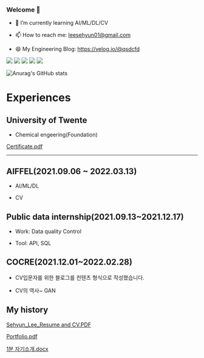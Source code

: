 ### Welcome 👋

- 🌱 I’m currently learning AI/ML/DL/CV

- 📫 How to reach me: leesehyun01@gmail.com

- 😄 My Engineering Blog: https://velog.io/@qsdcfd

<!--
**qsdcfd/qsdcfd** is a ✨ _special_ ✨ repository because its `README.md` (this file) appears on your GitHub profile.

Here are some ideas to get you started:

- 🔭 I’m currently working on ...
- 🌱 I’m currently learning AI/ML/DL/CV 
- 👯 I’m looking to collaborate on ...
- 🤔 I’m looking for help with ...
- 💬 Ask me about ...
- 📫 How to reach me: leesehyun01@gmail.com
- 😄 Pronouns: ...
- ⚡ Fun fact: ...
-->
<img src="https://img.shields.io/badge/Computer Vision-3DDC84?style=flat-square&logo=Computer Vision&logoColor=white"/> <img src="https://img.shields.io/badge/Python-3DDC84?style=flat-square&logo=Python&logoColor=black"/> <img src="https://img.shields.io/badge/Opencv-3DDC84?style=flat-square&logo=Opencv&logoColor=blue"/> <img src="https://img.shields.io/badge/Keras-3DDC84?style=flat-square&logo=Keras&logoColor=white"/> <img src="https://img.shields.io/badge/Tensor flow-3DDC84?style=flat-square&logo=Tensor flow&logoColor=white"/>


![Anurag's GitHub stats](https://github-readme-stats.vercel.app/api?username=qsdcfd&show_icons=true&theme=radical) 



# Experiences

## University of Twente

- Chemical engeering(Foundation)

[Certificate.pdf](https://github.com/qsdcfd/qsdcfd/files/7781004/Certificate.pdf)

---
## AIFFEL(2021.09.06 ~ 2022.03.13)

- AI/ML/DL

- CV

 
## Public data internship(2021.09.13~2021.12.17)

- Work: Data quality Control

- Tool: API, SQL

## COCRE(2021.12.01~2022.02.28)

- CV입문자를 위한 블로그를 컨텐츠 형식으로 작성했습니다.

- CV의 역사~ GAN


## My history

[Sehyun_Lee_Resume and CV.PDF](https://github.com/qsdcfd/qsdcfd/files/7777288/Sehyun_Lee_Resume.and.CV.PDF)

[Portfolio.pdf](https://github.com/qsdcfd/qsdcfd/files/7782718/Portfolio.pdf)


[1분 자기소개.docx](https://github.com/qsdcfd/qsdcfd/files/7782719/1.docx)


